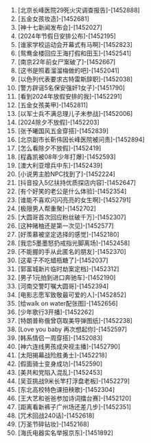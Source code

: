 
1. [北京长峰医院29死火灾调查报告]-[1452888]
1. [五金女孩妆造]-[1452681]
1. [神十七新闻发布会]-[1452027]
1. [2024年节假日安排公布]-[1452195]
1. [谁家学校运动会开幕式有马啊]-[1452823]
1. [鸳鸯金楼回应王海打假和田玉]-[1452541]
1. [南京22年前女尸案破了]-[1452667]
1. [这书是照着溜溜梅做的吧]-[1452041]
1. [以色列代表要求古特雷斯辞职]-[1452038]
1. [警方辟谣5名保安强奸1女子]-[1451790]
1. [看到2024年放假安排的我]-[1452291]
1. [五金女孩美甲]-[1452811]
1. [以军士兵不满总理儿子未参战]-[1452006]
1. [2024除夕不放假]-[1452203]
1. [张予曦国风五金穿搭]-[1452839]
1. [北京副市长靳伟因长峰医院被问责]-[1452894]
1. [怎么看除夕不放假]-[1452419]
1. [程鑫凯被08年少年打爆]-[1452593]
1. [澳大利亚增兵中东]-[1452439]
1. [小说男主脸NPC找到了]-[1452224]
1. [抖音投入5亿扶持优质探店内容]-[1452647]
1. [有个好笑的老公是什么体验]-[1452354]
1. [谁能不喜欢闪闪亮亮的女生啊]-[1452791]
1. [极限男人帮重聚]-[1452702]
1. [大圆哥首次回应粉丝破千万]-[1452307]
1. [这种赌柚还是第一次见]-[1452577]
1. [好羡慕被坚定选择的感觉]-[1452180]
1. [我恋5墨墨怒扔戒指光脚离场]-[1452458]
1. [不能握的手从此匿名的朋友]-[1452370]
1. [这辈子不吃蜡瓶糖了]-[1452037]
1. [郭富城新片临时劫案定档]-[1452312]
1. [男子1元拍到进口奔驰车]-[1452190]
1. [河南交警叮嘱大圆哥]-[1452394]
1. [电影志愿军致敬最可爱的人]-[1452852]
1. [给walk on water配张图]-[1452656]
1. [少年歌行3开播]-[1452262]
1. [特朗普称俄曾窃取美导弹图纸]-[1452238]
1. [Love you baby 再次想起你]-[1452597]
1. [韩系情侣一周穿搭]-[1452083]
1. [神六连线男孩成央视主播]-[1452790]
1. [太阳揭幕战险胜勇士]-[1452218]
1. [假面骑士变身成功]-[1452590]
1. [美共和党陷入混乱]-[1452453]
1. [吴亚挑战9米长竿打浮盘老板]-[1452279]
1. [东北高校特色课扭秧歌]-[1452304]
1. [王大艺和爸爸参加诗词擂台赛]-[1452120]
1. [距离看新裤子广州场还差几步]-[1452351]
1. [咒术回战240话]-[1452618]
1. [万圣节碎钻妆]-[1452168]
1. [海氏电器实名举报京东]-[1451892]
